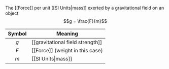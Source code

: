 The [[Force]] per unit [[SI Units|mass]] exerted by a gravitational field on an object
$$g = \frac{F}{m}$$

| Symbol | Meaning |
|:------:| ------- |
|   $g$    | [[gravitational field strength]]        |
|   $F$    |  [[Force]] (weight in this case)       |
| $m$       | [[SI Units\|mass]]        |

